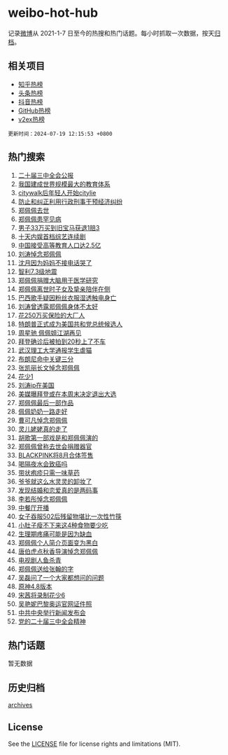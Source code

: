 # weibo-hot-hub

记录[微博](https://www.weibo.com)从 2021-1-7 日至今的热搜和热门话题。每小时抓取一次数据，按天[归档](archives)。

## 相关项目

- [知乎热榜](https://github.com/lonnyzhang423/zhihu-hot-hub)
- [头条热榜](https://github.com/lonnyzhang423/toutiao-hot-hub)
- [抖音热榜](https://github.com/lonnyzhang423/douyin-hot-hub)
- [GitHub热榜](https://github.com/lonnyzhang423/github-hot-hub)
- [v2ex热榜](https://github.com/lonnyzhang423/v2ex-hot-hub)


`更新时间：2024-07-19 12:15:53 +0800`

## 热门搜索

1. [二十届三中全会公报](https://m.weibo.cn/search?containerid=100103type%3D1%26t%3D10%26q%3D%23%E4%BA%8C%E5%8D%81%E5%B1%8A%E4%B8%89%E4%B8%AD%E5%85%A8%E4%BC%9A%E5%85%AC%E6%8A%A5%23&stream_entry_id=51&isnewpage=1&extparam=seat%3D1%26pos%3D0%26c_type%3D51%26q%3D%2523%25E4%25BA%258C%25E5%258D%2581%25E5%25B1%258A%25E4%25B8%2589%25E4%25B8%25AD%25E5%2585%25A8%25E4%25BC%259A%25E5%2585%25AC%25E6%258A%25A5%2523%26dgr%3D0%26cate%3D10103%26stream_entry_id%3D51%26filter_type%3Drealtimehot%26display_time%3D1721362551%26pre_seqid%3D172136255175501121169)
1. [我国建成世界规模最大的教育体系](https://m.weibo.cn/search?containerid=100103type%3D1%26t%3D10%26q%3D%23%E6%88%91%E5%9B%BD%E5%BB%BA%E6%88%90%E4%B8%96%E7%95%8C%E8%A7%84%E6%A8%A1%E6%9C%80%E5%A4%A7%E7%9A%84%E6%95%99%E8%82%B2%E4%BD%93%E7%B3%BB%23&stream_entry_id=31&isnewpage=1&extparam=seat%3D1%26realpos%3D1%26band_rank%3D1%26dgr%3D0%26filter_type%3Drealtimehot%26pos%3D0%26c_type%3D31%26flag%3D1%26cate%3D5001%26q%3D%2523%25E6%2588%2591%25E5%259B%25BD%25E5%25BB%25BA%25E6%2588%2590%25E4%25B8%2596%25E7%2595%258C%25E8%25A7%2584%25E6%25A8%25A1%25E6%259C%2580%25E5%25A4%25A7%25E7%259A%2584%25E6%2595%2599%25E8%2582%25B2%25E4%25BD%2593%25E7%25B3%25BB%2523%26lcate%3D5001%26stream_entry_id%3D31%26display_time%3D1721362551%26pre_seqid%3D172136255175501121169)
1. [citywalk后年轻人开始citylie](https://m.weibo.cn/search?containerid=100103type%3D1%26t%3D10%26q%3D%23citywalk%E5%90%8E%E5%B9%B4%E8%BD%BB%E4%BA%BA%E5%BC%80%E5%A7%8Bcitylie%23&stream_entry_id=31&isnewpage=1&extparam=seat%3D1%26realpos%3D2%26band_rank%3D2%26dgr%3D0%26filter_type%3Drealtimehot%26pos%3D1%26c_type%3D31%26flag%3D1%26cate%3D5001%26q%3D%2523citywalk%25E5%2590%258E%25E5%25B9%25B4%25E8%25BD%25BB%25E4%25BA%25BA%25E5%25BC%2580%25E5%25A7%258Bcitylie%2523%26lcate%3D5001%26stream_entry_id%3D31%26display_time%3D1721362551%26pre_seqid%3D172136255175501121169)
1. [防止和纠正利用行政刑事干预经济纠纷](https://m.weibo.cn/search?containerid=100103type%3D1%26t%3D10%26q%3D%23%E9%98%B2%E6%AD%A2%E5%92%8C%E7%BA%A0%E6%AD%A3%E5%88%A9%E7%94%A8%E8%A1%8C%E6%94%BF%E5%88%91%E4%BA%8B%E5%B9%B2%E9%A2%84%E7%BB%8F%E6%B5%8E%E7%BA%A0%E7%BA%B7%23&stream_entry_id=31&isnewpage=1&extparam=seat%3D1%26realpos%3D3%26band_rank%3D3%26dgr%3D0%26filter_type%3Drealtimehot%26pos%3D2%26c_type%3D31%26flag%3D1%26cate%3D5001%26q%3D%2523%25E9%2598%25B2%25E6%25AD%25A2%25E5%2592%258C%25E7%25BA%25A0%25E6%25AD%25A3%25E5%2588%25A9%25E7%2594%25A8%25E8%25A1%258C%25E6%2594%25BF%25E5%2588%2591%25E4%25BA%258B%25E5%25B9%25B2%25E9%25A2%2584%25E7%25BB%258F%25E6%25B5%258E%25E7%25BA%25A0%25E7%25BA%25B7%2523%26lcate%3D5001%26stream_entry_id%3D31%26display_time%3D1721362551%26pre_seqid%3D172136255175501121169)
1. [郑佩佩去世](https://m.weibo.cn/search?containerid=100103type%3D1%26t%3D10%26q%3D%E9%83%91%E4%BD%A9%E4%BD%A9%E5%8E%BB%E4%B8%96&stream_entry_id=31&isnewpage=1&extparam=seat%3D1%26realpos%3D4%26band_rank%3D4%26dgr%3D0%26filter_type%3Drealtimehot%26pos%3D3%26c_type%3D31%26flag%3D16%26cate%3D5001%26q%3D%25E9%2583%2591%25E4%25BD%25A9%25E4%25BD%25A9%25E5%258E%25BB%25E4%25B8%2596%26lcate%3D5001%26stream_entry_id%3D31%26display_time%3D1721362551%26pre_seqid%3D172136255175501121169)
1. [郑佩佩患罕见病](https://m.weibo.cn/search?containerid=100103type%3D1%26t%3D10%26q%3D%23%E9%83%91%E4%BD%A9%E4%BD%A9%E6%82%A3%E7%BD%95%E8%A7%81%E7%97%85%23&stream_entry_id=31&isnewpage=1&extparam=seat%3D1%26realpos%3D5%26band_rank%3D5%26dgr%3D0%26filter_type%3Drealtimehot%26pos%3D4%26c_type%3D31%26flag%3D1%26cate%3D5001%26q%3D%2523%25E9%2583%2591%25E4%25BD%25A9%25E4%25BD%25A9%25E6%2582%25A3%25E7%25BD%2595%25E8%25A7%2581%25E7%2597%2585%2523%26lcate%3D5001%26stream_entry_id%3D31%26display_time%3D1721362551%26pre_seqid%3D172136255175501121169)
1. [男子33万买到旧宝马获退1赔3](https://m.weibo.cn/search?containerid=100103type%3D1%26t%3D10%26q%3D%23%E7%94%B7%E5%AD%9033%E4%B8%87%E4%B9%B0%E5%88%B0%E6%97%A7%E5%AE%9D%E9%A9%AC%E8%8E%B7%E9%80%801%E8%B5%943%23&stream_entry_id=31&isnewpage=1&extparam=seat%3D1%26realpos%3D6%26band_rank%3D6%26dgr%3D0%26filter_type%3Drealtimehot%26pos%3D5%26c_type%3D31%26flag%3D0%26cate%3D5001%26q%3D%2523%25E7%2594%25B7%25E5%25AD%259033%25E4%25B8%2587%25E4%25B9%25B0%25E5%2588%25B0%25E6%2597%25A7%25E5%25AE%259D%25E9%25A9%25AC%25E8%258E%25B7%25E9%2580%25801%25E8%25B5%25943%2523%26lcate%3D5001%26stream_entry_id%3D31%26display_time%3D1721362551%26pre_seqid%3D172136255175501121169)
1. [十天内娱首档综艺连续剧](https://m.weibo.cn/search?containerid=100103type%3D1%26t%3D10%26q%3D%23%E5%8D%81%E5%A4%A9%E5%86%85%E5%A8%B1%E9%A6%96%E6%A1%A3%E7%BB%BC%E8%89%BA%E8%BF%9E%E7%BB%AD%E5%89%A7%23&stream_entry_id=31&isnewpage=1&extparam=seat%3D1%26stream_entry_id%3D31%26band_rank%3D7%26dgr%3D0%26adid%3D246424%26filter_type%3Drealtimehot%26pos%3D6%26c_type%3D31%26cate%3D5001%26q%3D%2523%25E5%258D%2581%25E5%25A4%25A9%25E5%2586%2585%25E5%25A8%25B1%25E9%25A6%2596%25E6%25A1%25A3%25E7%25BB%25BC%25E8%2589%25BA%25E8%25BF%259E%25E7%25BB%25AD%25E5%2589%25A7%2523%26lcate%3D5001%26is_ad_pos%3D1%26display_time%3D1721362551%26pre_seqid%3D172136255175501121169)
1. [中国接受高等教育人口达2.5亿](https://m.weibo.cn/search?containerid=100103type%3D1%26t%3D10%26q%3D%23%E4%B8%AD%E5%9B%BD%E6%8E%A5%E5%8F%97%E9%AB%98%E7%AD%89%E6%95%99%E8%82%B2%E4%BA%BA%E5%8F%A3%E8%BE%BE2.5%E4%BA%BF%23&stream_entry_id=31&isnewpage=1&extparam=seat%3D1%26realpos%3D7%26band_rank%3D7%26dgr%3D0%26filter_type%3Drealtimehot%26pos%3D7%26c_type%3D31%26flag%3D1%26cate%3D5001%26q%3D%2523%25E4%25B8%25AD%25E5%259B%25BD%25E6%258E%25A5%25E5%258F%2597%25E9%25AB%2598%25E7%25AD%2589%25E6%2595%2599%25E8%2582%25B2%25E4%25BA%25BA%25E5%258F%25A3%25E8%25BE%25BE2.5%25E4%25BA%25BF%2523%26lcate%3D5001%26stream_entry_id%3D31%26display_time%3D1721362551%26pre_seqid%3D172136255175501121169)
1. [刘涛悼念郑佩佩](https://m.weibo.cn/search?containerid=100103type%3D1%26t%3D10%26q%3D%23%E5%88%98%E6%B6%9B%E6%82%BC%E5%BF%B5%E9%83%91%E4%BD%A9%E4%BD%A9%23&stream_entry_id=31&isnewpage=1&extparam=seat%3D1%26realpos%3D8%26band_rank%3D8%26dgr%3D0%26filter_type%3Drealtimehot%26pos%3D8%26c_type%3D31%26flag%3D2%26cate%3D5001%26q%3D%2523%25E5%2588%2598%25E6%25B6%259B%25E6%2582%25BC%25E5%25BF%25B5%25E9%2583%2591%25E4%25BD%25A9%25E4%25BD%25A9%2523%26lcate%3D5001%26stream_entry_id%3D31%26display_time%3D1721362551%26pre_seqid%3D172136255175501121169)
1. [沈月因为妈妈不接电话哭了](https://m.weibo.cn/search?containerid=100103type%3D1%26t%3D10%26q%3D%23%E6%B2%88%E6%9C%88%E5%9B%A0%E4%B8%BA%E5%A6%88%E5%A6%88%E4%B8%8D%E6%8E%A5%E7%94%B5%E8%AF%9D%E5%93%AD%E4%BA%86%23&stream_entry_id=31&isnewpage=1&extparam=seat%3D1%26realpos%3D9%26band_rank%3D9%26dgr%3D0%26filter_type%3Drealtimehot%26pos%3D9%26c_type%3D31%26flag%3D1%26cate%3D5001%26q%3D%2523%25E6%25B2%2588%25E6%259C%2588%25E5%259B%25A0%25E4%25B8%25BA%25E5%25A6%2588%25E5%25A6%2588%25E4%25B8%258D%25E6%258E%25A5%25E7%2594%25B5%25E8%25AF%259D%25E5%2593%25AD%25E4%25BA%2586%2523%26lcate%3D5001%26stream_entry_id%3D31%26display_time%3D1721362551%26pre_seqid%3D172136255175501121169)
1. [智利7.3级地震](https://m.weibo.cn/search?containerid=100103type%3D1%26t%3D10%26q%3D%23%E6%99%BA%E5%88%A97.3%E7%BA%A7%E5%9C%B0%E9%9C%87%23&stream_entry_id=31&isnewpage=1&extparam=seat%3D1%26realpos%3D10%26band_rank%3D10%26dgr%3D0%26filter_type%3Drealtimehot%26pos%3D10%26c_type%3D31%26flag%3D1%26cate%3D5001%26q%3D%2523%25E6%2599%25BA%25E5%2588%25A97.3%25E7%25BA%25A7%25E5%259C%25B0%25E9%259C%2587%2523%26lcate%3D5001%26stream_entry_id%3D31%26display_time%3D1721362551%26pre_seqid%3D172136255175501121169)
1. [郑佩佩捐赠大脑用于医学研究](https://m.weibo.cn/search?containerid=100103type%3D1%26t%3D10%26q%3D%23%E9%83%91%E4%BD%A9%E4%BD%A9%E6%8D%90%E8%B5%A0%E5%A4%A7%E8%84%91%E7%94%A8%E4%BA%8E%E5%8C%BB%E5%AD%A6%E7%A0%94%E7%A9%B6%23&stream_entry_id=31&isnewpage=1&extparam=seat%3D1%26realpos%3D11%26band_rank%3D11%26dgr%3D0%26filter_type%3Drealtimehot%26pos%3D11%26c_type%3D31%26flag%3D1%26cate%3D5001%26q%3D%2523%25E9%2583%2591%25E4%25BD%25A9%25E4%25BD%25A9%25E6%258D%2590%25E8%25B5%25A0%25E5%25A4%25A7%25E8%2584%2591%25E7%2594%25A8%25E4%25BA%258E%25E5%258C%25BB%25E5%25AD%25A6%25E7%25A0%2594%25E7%25A9%25B6%2523%26lcate%3D5001%26stream_entry_id%3D31%26display_time%3D1721362551%26pre_seqid%3D172136255175501121169)
1. [郑佩佩离世时子女及挚亲陪伴在侧](https://m.weibo.cn/search?containerid=100103type%3D1%26t%3D10%26q%3D%23%E9%83%91%E4%BD%A9%E4%BD%A9%E7%A6%BB%E4%B8%96%E6%97%B6%E5%AD%90%E5%A5%B3%E5%8F%8A%E6%8C%9A%E4%BA%B2%E9%99%AA%E4%BC%B4%E5%9C%A8%E4%BE%A7%23&stream_entry_id=31&isnewpage=1&extparam=seat%3D1%26realpos%3D12%26band_rank%3D12%26dgr%3D0%26filter_type%3Drealtimehot%26pos%3D12%26c_type%3D31%26flag%3D1%26cate%3D5001%26q%3D%2523%25E9%2583%2591%25E4%25BD%25A9%25E4%25BD%25A9%25E7%25A6%25BB%25E4%25B8%2596%25E6%2597%25B6%25E5%25AD%2590%25E5%25A5%25B3%25E5%258F%258A%25E6%258C%259A%25E4%25BA%25B2%25E9%2599%25AA%25E4%25BC%25B4%25E5%259C%25A8%25E4%25BE%25A7%2523%26lcate%3D5001%26stream_entry_id%3D31%26display_time%3D1721362551%26pre_seqid%3D172136255175501121169)
1. [巴西歌手疑因粉丝衣服湿透触电身亡](https://m.weibo.cn/search?containerid=100103type%3D1%26t%3D10%26q%3D%23%E5%B7%B4%E8%A5%BF%E6%AD%8C%E6%89%8B%E7%96%91%E5%9B%A0%E7%B2%89%E4%B8%9D%E8%A1%A3%E6%9C%8D%E6%B9%BF%E9%80%8F%E8%A7%A6%E7%94%B5%E8%BA%AB%E4%BA%A1%23&stream_entry_id=31&isnewpage=1&extparam=seat%3D1%26realpos%3D13%26band_rank%3D13%26dgr%3D0%26filter_type%3Drealtimehot%26pos%3D13%26c_type%3D31%26flag%3D0%26cate%3D5001%26q%3D%2523%25E5%25B7%25B4%25E8%25A5%25BF%25E6%25AD%258C%25E6%2589%258B%25E7%2596%2591%25E5%259B%25A0%25E7%25B2%2589%25E4%25B8%259D%25E8%25A1%25A3%25E6%259C%258D%25E6%25B9%25BF%25E9%2580%258F%25E8%25A7%25A6%25E7%2594%25B5%25E8%25BA%25AB%25E4%25BA%25A1%2523%26lcate%3D5001%26stream_entry_id%3D31%26display_time%3D1721362551%26pre_seqid%3D172136255175501121169)
1. [刘涛曾透露郑佩佩身体不太好](https://m.weibo.cn/search?containerid=100103type%3D1%26t%3D10%26q%3D%E5%88%98%E6%B6%9B%E6%9B%BE%E9%80%8F%E9%9C%B2%E9%83%91%E4%BD%A9%E4%BD%A9%E8%BA%AB%E4%BD%93%E4%B8%8D%E5%A4%AA%E5%A5%BD&stream_entry_id=31&isnewpage=1&extparam=seat%3D1%26realpos%3D14%26band_rank%3D14%26dgr%3D0%26filter_type%3Drealtimehot%26pos%3D14%26c_type%3D31%26flag%3D0%26cate%3D5001%26q%3D%25E5%2588%2598%25E6%25B6%259B%25E6%259B%25BE%25E9%2580%258F%25E9%259C%25B2%25E9%2583%2591%25E4%25BD%25A9%25E4%25BD%25A9%25E8%25BA%25AB%25E4%25BD%2593%25E4%25B8%258D%25E5%25A4%25AA%25E5%25A5%25BD%26lcate%3D5001%26stream_entry_id%3D31%26display_time%3D1721362551%26pre_seqid%3D172136255175501121169)
1. [花250万买保险的大厂人](https://m.weibo.cn/search?containerid=100103type%3D1%26t%3D10%26q%3D%23%E8%8A%B1250%E4%B8%87%E4%B9%B0%E4%BF%9D%E9%99%A9%E7%9A%84%E5%A4%A7%E5%8E%82%E4%BA%BA%23&stream_entry_id=31&isnewpage=1&extparam=seat%3D1%26realpos%3D15%26band_rank%3D15%26dgr%3D0%26filter_type%3Drealtimehot%26pos%3D15%26c_type%3D31%26flag%3D1%26cate%3D5001%26q%3D%2523%25E8%258A%25B1250%25E4%25B8%2587%25E4%25B9%25B0%25E4%25BF%259D%25E9%2599%25A9%25E7%259A%2584%25E5%25A4%25A7%25E5%258E%2582%25E4%25BA%25BA%2523%26lcate%3D5001%26stream_entry_id%3D31%26display_time%3D1721362551%26pre_seqid%3D172136255175501121169)
1. [特朗普正式成为美国共和党总统候选人](https://m.weibo.cn/search?containerid=100103type%3D1%26t%3D10%26q%3D%23%E7%89%B9%E6%9C%97%E6%99%AE%E6%AD%A3%E5%BC%8F%E6%88%90%E4%B8%BA%E7%BE%8E%E5%9B%BD%E5%85%B1%E5%92%8C%E5%85%9A%E6%80%BB%E7%BB%9F%E5%80%99%E9%80%89%E4%BA%BA%23&stream_entry_id=31&isnewpage=1&extparam=seat%3D1%26realpos%3D16%26band_rank%3D16%26dgr%3D0%26filter_type%3Drealtimehot%26pos%3D16%26c_type%3D31%26flag%3D1%26cate%3D5001%26q%3D%2523%25E7%2589%25B9%25E6%259C%2597%25E6%2599%25AE%25E6%25AD%25A3%25E5%25BC%258F%25E6%2588%2590%25E4%25B8%25BA%25E7%25BE%258E%25E5%259B%25BD%25E5%2585%25B1%25E5%2592%258C%25E5%2585%259A%25E6%2580%25BB%25E7%25BB%259F%25E5%2580%2599%25E9%2580%2589%25E4%25BA%25BA%2523%26lcate%3D5001%26stream_entry_id%3D31%26display_time%3D1721362551%26pre_seqid%3D172136255175501121169)
1. [周星驰 佩佩姐江湖再见](https://m.weibo.cn/search?containerid=100103type%3D1%26t%3D10%26q%3D%E5%91%A8%E6%98%9F%E9%A9%B0+%E4%BD%A9%E4%BD%A9%E5%A7%90%E6%B1%9F%E6%B9%96%E5%86%8D%E8%A7%81&stream_entry_id=31&isnewpage=1&extparam=seat%3D1%26realpos%3D17%26band_rank%3D17%26dgr%3D0%26filter_type%3Drealtimehot%26pos%3D17%26c_type%3D31%26flag%3D1%26cate%3D5001%26q%3D%25E5%2591%25A8%25E6%2598%259F%25E9%25A9%25B0%2520%25E4%25BD%25A9%25E4%25BD%25A9%25E5%25A7%2590%25E6%25B1%259F%25E6%25B9%2596%25E5%2586%258D%25E8%25A7%2581%26lcate%3D5001%26stream_entry_id%3D31%26display_time%3D1721362551%26pre_seqid%3D172136255175501121169)
1. [拜登确诊后被拍到20秒上了不车](https://m.weibo.cn/search?containerid=100103type%3D1%26t%3D10%26q%3D%23%E6%8B%9C%E7%99%BB%E7%A1%AE%E8%AF%8A%E5%90%8E%E8%A2%AB%E6%8B%8D%E5%88%B020%E7%A7%92%E4%B8%8A%E4%BA%86%E4%B8%8D%E8%BD%A6%23&stream_entry_id=31&isnewpage=1&extparam=seat%3D1%26realpos%3D18%26band_rank%3D18%26dgr%3D0%26filter_type%3Drealtimehot%26pos%3D18%26c_type%3D31%26flag%3D1%26cate%3D5001%26q%3D%2523%25E6%258B%259C%25E7%2599%25BB%25E7%25A1%25AE%25E8%25AF%258A%25E5%2590%258E%25E8%25A2%25AB%25E6%258B%258D%25E5%2588%25B020%25E7%25A7%2592%25E4%25B8%258A%25E4%25BA%2586%25E4%25B8%258D%25E8%25BD%25A6%2523%26lcate%3D5001%26stream_entry_id%3D31%26display_time%3D1721362551%26pre_seqid%3D172136255175501121169)
1. [武汉理工大学通报学生虐猫](https://m.weibo.cn/search?containerid=100103type%3D1%26t%3D10%26q%3D%23%E6%AD%A6%E6%B1%89%E7%90%86%E5%B7%A5%E5%A4%A7%E5%AD%A6%E9%80%9A%E6%8A%A5%E5%AD%A6%E7%94%9F%E8%99%90%E7%8C%AB%23&stream_entry_id=31&isnewpage=1&extparam=seat%3D1%26realpos%3D19%26band_rank%3D19%26dgr%3D0%26filter_type%3Drealtimehot%26pos%3D19%26c_type%3D31%26flag%3D1%26cate%3D5001%26q%3D%2523%25E6%25AD%25A6%25E6%25B1%2589%25E7%2590%2586%25E5%25B7%25A5%25E5%25A4%25A7%25E5%25AD%25A6%25E9%2580%259A%25E6%258A%25A5%25E5%25AD%25A6%25E7%2594%259F%25E8%2599%2590%25E7%258C%25AB%2523%26lcate%3D5001%26stream_entry_id%3D31%26display_time%3D1721362551%26pre_seqid%3D172136255175501121169)
1. [布朗尼命中关键三分](https://m.weibo.cn/search?containerid=100103type%3D1%26t%3D10%26q%3D%E5%B8%83%E6%9C%97%E5%B0%BC%E5%91%BD%E4%B8%AD%E5%85%B3%E9%94%AE%E4%B8%89%E5%88%86&stream_entry_id=31&isnewpage=1&extparam=seat%3D1%26realpos%3D20%26band_rank%3D20%26dgr%3D0%26filter_type%3Drealtimehot%26pos%3D20%26c_type%3D31%26flag%3D1%26cate%3D5001%26q%3D%25E5%25B8%2583%25E6%259C%2597%25E5%25B0%25BC%25E5%2591%25BD%25E4%25B8%25AD%25E5%2585%25B3%25E9%2594%25AE%25E4%25B8%2589%25E5%2588%2586%26lcate%3D5001%26stream_entry_id%3D31%26display_time%3D1721362551%26pre_seqid%3D172136255175501121169)
1. [张凯丽长文悼念郑佩佩](https://m.weibo.cn/search?containerid=100103type%3D1%26t%3D10%26q%3D%23%E5%BC%A0%E5%87%AF%E4%B8%BD%E9%95%BF%E6%96%87%E6%82%BC%E5%BF%B5%E9%83%91%E4%BD%A9%E4%BD%A9%23&stream_entry_id=31&isnewpage=1&extparam=seat%3D1%26realpos%3D21%26band_rank%3D21%26dgr%3D0%26filter_type%3Drealtimehot%26pos%3D21%26c_type%3D31%26flag%3D1%26cate%3D5001%26q%3D%2523%25E5%25BC%25A0%25E5%2587%25AF%25E4%25B8%25BD%25E9%2595%25BF%25E6%2596%2587%25E6%2582%25BC%25E5%25BF%25B5%25E9%2583%2591%25E4%25BD%25A9%25E4%25BD%25A9%2523%26lcate%3D5001%26stream_entry_id%3D31%26display_time%3D1721362551%26pre_seqid%3D172136255175501121169)
1. [花少1](https://m.weibo.cn/search?containerid=100103type%3D1%26t%3D10%26q%3D%E8%8A%B1%E5%B0%911&stream_entry_id=31&isnewpage=1&extparam=seat%3D1%26realpos%3D22%26band_rank%3D22%26dgr%3D0%26filter_type%3Drealtimehot%26pos%3D22%26c_type%3D31%26flag%3D1%26cate%3D5001%26q%3D%25E8%258A%25B1%25E5%25B0%25911%26lcate%3D5001%26stream_entry_id%3D31%26display_time%3D1721362551%26pre_seqid%3D172136255175501121169)
1. [刘涛ip在美国](https://m.weibo.cn/search?containerid=100103type%3D1%26t%3D10%26q%3D%23%E5%88%98%E6%B6%9Bip%E5%9C%A8%E7%BE%8E%E5%9B%BD%23&stream_entry_id=31&isnewpage=1&extparam=seat%3D1%26realpos%3D23%26band_rank%3D23%26dgr%3D0%26filter_type%3Drealtimehot%26pos%3D23%26c_type%3D31%26flag%3D1%26cate%3D5001%26q%3D%2523%25E5%2588%2598%25E6%25B6%259Bip%25E5%259C%25A8%25E7%25BE%258E%25E5%259B%25BD%2523%26lcate%3D5001%26stream_entry_id%3D31%26display_time%3D1721362551%26pre_seqid%3D172136255175501121169)
1. [美媒曝拜登或在本周末决定退出大选](https://m.weibo.cn/search?containerid=100103type%3D1%26t%3D10%26q%3D%23%E7%BE%8E%E5%AA%92%E6%9B%9D%E6%8B%9C%E7%99%BB%E6%88%96%E5%9C%A8%E6%9C%AC%E5%91%A8%E6%9C%AB%E5%86%B3%E5%AE%9A%E9%80%80%E5%87%BA%E5%A4%A7%E9%80%89%23&stream_entry_id=31&isnewpage=1&extparam=seat%3D1%26realpos%3D24%26band_rank%3D24%26dgr%3D0%26filter_type%3Drealtimehot%26pos%3D24%26c_type%3D31%26flag%3D0%26cate%3D5001%26q%3D%2523%25E7%25BE%258E%25E5%25AA%2592%25E6%259B%259D%25E6%258B%259C%25E7%2599%25BB%25E6%2588%2596%25E5%259C%25A8%25E6%259C%25AC%25E5%2591%25A8%25E6%259C%25AB%25E5%2586%25B3%25E5%25AE%259A%25E9%2580%2580%25E5%2587%25BA%25E5%25A4%25A7%25E9%2580%2589%2523%26lcate%3D5001%26stream_entry_id%3D31%26display_time%3D1721362551%26pre_seqid%3D172136255175501121169)
1. [郑佩佩最后一部作品](https://m.weibo.cn/search?containerid=100103type%3D1%26t%3D10%26q%3D%23%E9%83%91%E4%BD%A9%E4%BD%A9%E6%9C%80%E5%90%8E%E4%B8%80%E9%83%A8%E4%BD%9C%E5%93%81%23&stream_entry_id=31&isnewpage=1&extparam=seat%3D1%26realpos%3D25%26band_rank%3D25%26dgr%3D0%26filter_type%3Drealtimehot%26pos%3D25%26c_type%3D31%26flag%3D1%26cate%3D5001%26q%3D%2523%25E9%2583%2591%25E4%25BD%25A9%25E4%25BD%25A9%25E6%259C%2580%25E5%2590%258E%25E4%25B8%2580%25E9%2583%25A8%25E4%25BD%259C%25E5%2593%2581%2523%26lcate%3D5001%26stream_entry_id%3D31%26display_time%3D1721362551%26pre_seqid%3D172136255175501121169)
1. [佩佩奶奶一路走好](https://m.weibo.cn/search?containerid=100103type%3D1%26t%3D10%26q%3D%E4%BD%A9%E4%BD%A9%E5%A5%B6%E5%A5%B6%E4%B8%80%E8%B7%AF%E8%B5%B0%E5%A5%BD&stream_entry_id=31&isnewpage=1&extparam=seat%3D1%26realpos%3D26%26band_rank%3D26%26dgr%3D0%26filter_type%3Drealtimehot%26pos%3D26%26c_type%3D31%26flag%3D0%26cate%3D5001%26q%3D%25E4%25BD%25A9%25E4%25BD%25A9%25E5%25A5%25B6%25E5%25A5%25B6%25E4%25B8%2580%25E8%25B7%25AF%25E8%25B5%25B0%25E5%25A5%25BD%26lcate%3D5001%26stream_entry_id%3D31%26display_time%3D1721362551%26pre_seqid%3D172136255175501121169)
1. [曹可凡悼念郑佩佩](https://m.weibo.cn/search?containerid=100103type%3D1%26t%3D10%26q%3D%23%E6%9B%B9%E5%8F%AF%E5%87%A1%E6%82%BC%E5%BF%B5%E9%83%91%E4%BD%A9%E4%BD%A9%23&stream_entry_id=31&isnewpage=1&extparam=seat%3D1%26realpos%3D27%26band_rank%3D27%26dgr%3D0%26filter_type%3Drealtimehot%26pos%3D27%26c_type%3D31%26flag%3D0%26cate%3D5001%26q%3D%2523%25E6%259B%25B9%25E5%258F%25AF%25E5%2587%25A1%25E6%2582%25BC%25E5%25BF%25B5%25E9%2583%2591%25E4%25BD%25A9%25E4%25BD%25A9%2523%26lcate%3D5001%26stream_entry_id%3D31%26display_time%3D1721362551%26pre_seqid%3D172136255175501121169)
1. [灵儿姥姥真的走了](https://m.weibo.cn/search?containerid=100103type%3D1%26t%3D10%26q%3D%E7%81%B5%E5%84%BF%E5%A7%A5%E5%A7%A5%E7%9C%9F%E7%9A%84%E8%B5%B0%E4%BA%86&stream_entry_id=31&isnewpage=1&extparam=seat%3D1%26realpos%3D28%26band_rank%3D28%26dgr%3D0%26filter_type%3Drealtimehot%26pos%3D28%26c_type%3D31%26flag%3D1%26cate%3D5001%26q%3D%25E7%2581%25B5%25E5%2584%25BF%25E5%25A7%25A5%25E5%25A7%25A5%25E7%259C%259F%25E7%259A%2584%25E8%25B5%25B0%25E4%25BA%2586%26lcate%3D5001%26stream_entry_id%3D31%26display_time%3D1721362551%26pre_seqid%3D172136255175501121169)
1. [胡歌第一部戏是和郑佩佩演的](https://m.weibo.cn/search?containerid=100103type%3D1%26t%3D10%26q%3D%23%E8%83%A1%E6%AD%8C%E7%AC%AC%E4%B8%80%E9%83%A8%E6%88%8F%E6%98%AF%E5%92%8C%E9%83%91%E4%BD%A9%E4%BD%A9%E6%BC%94%E7%9A%84%23&stream_entry_id=31&isnewpage=1&extparam=seat%3D1%26realpos%3D29%26band_rank%3D29%26dgr%3D0%26filter_type%3Drealtimehot%26pos%3D29%26c_type%3D31%26flag%3D1%26cate%3D5001%26q%3D%2523%25E8%2583%25A1%25E6%25AD%258C%25E7%25AC%25AC%25E4%25B8%2580%25E9%2583%25A8%25E6%2588%258F%25E6%2598%25AF%25E5%2592%258C%25E9%2583%2591%25E4%25BD%25A9%25E4%25BD%25A9%25E6%25BC%2594%25E7%259A%2584%2523%26lcate%3D5001%26stream_entry_id%3D31%26display_time%3D1721362551%26pre_seqid%3D172136255175501121169)
1. [郑佩佩曾称去世会捐赠器官](https://m.weibo.cn/search?containerid=100103type%3D1%26t%3D10%26q%3D%E9%83%91%E4%BD%A9%E4%BD%A9%E6%9B%BE%E7%A7%B0%E5%8E%BB%E4%B8%96%E4%BC%9A%E6%8D%90%E8%B5%A0%E5%99%A8%E5%AE%98&stream_entry_id=31&isnewpage=1&extparam=seat%3D1%26realpos%3D30%26band_rank%3D30%26dgr%3D0%26filter_type%3Drealtimehot%26pos%3D30%26c_type%3D31%26flag%3D1%26cate%3D5001%26q%3D%25E9%2583%2591%25E4%25BD%25A9%25E4%25BD%25A9%25E6%259B%25BE%25E7%25A7%25B0%25E5%258E%25BB%25E4%25B8%2596%25E4%25BC%259A%25E6%258D%2590%25E8%25B5%25A0%25E5%2599%25A8%25E5%25AE%2598%26lcate%3D5001%26stream_entry_id%3D31%26display_time%3D1721362551%26pre_seqid%3D172136255175501121169)
1. [BLACKPINK将8月合体签售](https://m.weibo.cn/search?containerid=100103type%3D1%26t%3D10%26q%3D%23BLACKPINK%E5%B0%868%E6%9C%88%E5%90%88%E4%BD%93%E7%AD%BE%E5%94%AE%23&stream_entry_id=31&isnewpage=1&extparam=seat%3D1%26realpos%3D31%26band_rank%3D31%26dgr%3D0%26filter_type%3Drealtimehot%26pos%3D31%26c_type%3D31%26flag%3D1%26cate%3D5001%26q%3D%2523BLACKPINK%25E5%25B0%25868%25E6%259C%2588%25E5%2590%2588%25E4%25BD%2593%25E7%25AD%25BE%25E5%2594%25AE%2523%26lcate%3D5001%26stream_entry_id%3D31%26display_time%3D1721362551%26pre_seqid%3D172136255175501121169)
1. [喝隔夜水会致癌吗](https://m.weibo.cn/search?containerid=100103type%3D1%26t%3D10%26q%3D%23%E5%96%9D%E9%9A%94%E5%A4%9C%E6%B0%B4%E4%BC%9A%E8%87%B4%E7%99%8C%E5%90%97%23&stream_entry_id=31&isnewpage=1&extparam=seat%3D1%26realpos%3D32%26band_rank%3D32%26dgr%3D0%26filter_type%3Drealtimehot%26pos%3D32%26c_type%3D31%26flag%3D0%26cate%3D5001%26q%3D%2523%25E5%2596%259D%25E9%259A%2594%25E5%25A4%259C%25E6%25B0%25B4%25E4%25BC%259A%25E8%2587%25B4%25E7%2599%258C%25E5%2590%2597%2523%26lcate%3D5001%26stream_entry_id%3D31%26display_time%3D1721362551%26pre_seqid%3D172136255175501121169)
1. [带状疱疹只需一味草药](https://m.weibo.cn/search?containerid=100103type%3D1%26t%3D10%26q%3D%E5%B8%A6%E7%8A%B6%E7%96%B1%E7%96%B9%E5%8F%AA%E9%9C%80%E4%B8%80%E5%91%B3%E8%8D%89%E8%8D%AF&stream_entry_id=31&isnewpage=1&extparam=seat%3D1%26realpos%3D33%26band_rank%3D33%26dgr%3D0%26filter_type%3Drealtimehot%26pos%3D33%26c_type%3D31%26flag%3D1%26cate%3D5001%26q%3D%25E5%25B8%25A6%25E7%258A%25B6%25E7%2596%25B1%25E7%2596%25B9%25E5%258F%25AA%25E9%259C%2580%25E4%25B8%2580%25E5%2591%25B3%25E8%258D%2589%25E8%258D%25AF%26lcate%3D5001%26stream_entry_id%3D31%26display_time%3D1721362551%26pre_seqid%3D172136255175501121169)
1. [爷爷就这么水灵灵的卸妆了](https://m.weibo.cn/search?containerid=100103type%3D1%26t%3D10%26q%3D%23%E7%88%B7%E7%88%B7%E5%B0%B1%E8%BF%99%E4%B9%88%E6%B0%B4%E7%81%B5%E7%81%B5%E7%9A%84%E5%8D%B8%E5%A6%86%E4%BA%86%23&stream_entry_id=31&isnewpage=1&extparam=seat%3D1%26realpos%3D34%26band_rank%3D34%26dgr%3D0%26filter_type%3Drealtimehot%26pos%3D34%26c_type%3D31%26flag%3D1%26cate%3D5001%26q%3D%2523%25E7%2588%25B7%25E7%2588%25B7%25E5%25B0%25B1%25E8%25BF%2599%25E4%25B9%2588%25E6%25B0%25B4%25E7%2581%25B5%25E7%2581%25B5%25E7%259A%2584%25E5%258D%25B8%25E5%25A6%2586%25E4%25BA%2586%2523%26lcate%3D5001%26stream_entry_id%3D31%26display_time%3D1721362551%26pre_seqid%3D172136255175501121169)
1. [发现结婚和恋爱真的是两码事](https://m.weibo.cn/search?containerid=100103type%3D1%26t%3D10%26q%3D%23%E5%8F%91%E7%8E%B0%E7%BB%93%E5%A9%9A%E5%92%8C%E6%81%8B%E7%88%B1%E7%9C%9F%E7%9A%84%E6%98%AF%E4%B8%A4%E7%A0%81%E4%BA%8B%23&stream_entry_id=31&isnewpage=1&extparam=seat%3D1%26realpos%3D35%26band_rank%3D35%26dgr%3D0%26filter_type%3Drealtimehot%26pos%3D35%26c_type%3D31%26flag%3D0%26cate%3D5001%26q%3D%2523%25E5%258F%2591%25E7%258E%25B0%25E7%25BB%2593%25E5%25A9%259A%25E5%2592%258C%25E6%2581%258B%25E7%2588%25B1%25E7%259C%259F%25E7%259A%2584%25E6%2598%25AF%25E4%25B8%25A4%25E7%25A0%2581%25E4%25BA%258B%2523%26lcate%3D5001%26stream_entry_id%3D31%26display_time%3D1721362551%26pre_seqid%3D172136255175501121169)
1. [李若彤悼念郑佩佩](https://m.weibo.cn/search?containerid=100103type%3D1%26t%3D10%26q%3D%23%E6%9D%8E%E8%8B%A5%E5%BD%A4%E6%82%BC%E5%BF%B5%E9%83%91%E4%BD%A9%E4%BD%A9%23&stream_entry_id=31&isnewpage=1&extparam=seat%3D1%26realpos%3D36%26band_rank%3D36%26dgr%3D0%26filter_type%3Drealtimehot%26pos%3D36%26c_type%3D31%26flag%3D1%26cate%3D5001%26q%3D%2523%25E6%259D%258E%25E8%258B%25A5%25E5%25BD%25A4%25E6%2582%25BC%25E5%25BF%25B5%25E9%2583%2591%25E4%25BD%25A9%25E4%25BD%25A9%2523%26lcate%3D5001%26stream_entry_id%3D31%26display_time%3D1721362551%26pre_seqid%3D172136255175501121169)
1. [中餐厅开播](https://m.weibo.cn/search?containerid=100103type%3D1%26t%3D10%26q%3D%E4%B8%AD%E9%A4%90%E5%8E%85%E5%BC%80%E6%92%AD&stream_entry_id=31&isnewpage=1&extparam=seat%3D1%26realpos%3D37%26band_rank%3D37%26dgr%3D0%26filter_type%3Drealtimehot%26pos%3D37%26c_type%3D31%26flag%3D1%26cate%3D5001%26q%3D%25E4%25B8%25AD%25E9%25A4%2590%25E5%258E%2585%25E5%25BC%2580%25E6%2592%25AD%26lcate%3D5001%26stream_entry_id%3D31%26display_time%3D1721362551%26pre_seqid%3D172136255175501121169)
1. [女子吞服502后残留物堪比一次性竹筷](https://m.weibo.cn/search?containerid=100103type%3D1%26t%3D10%26q%3D%23%E5%A5%B3%E5%AD%90%E5%90%9E%E6%9C%8D502%E5%90%8E%E6%AE%8B%E7%95%99%E7%89%A9%E5%A0%AA%E6%AF%94%E4%B8%80%E6%AC%A1%E6%80%A7%E7%AB%B9%E7%AD%B7%23&stream_entry_id=31&isnewpage=1&extparam=seat%3D1%26realpos%3D38%26band_rank%3D38%26dgr%3D0%26filter_type%3Drealtimehot%26pos%3D38%26c_type%3D31%26flag%3D1%26cate%3D5001%26q%3D%2523%25E5%25A5%25B3%25E5%25AD%2590%25E5%2590%259E%25E6%259C%258D502%25E5%2590%258E%25E6%25AE%258B%25E7%2595%2599%25E7%2589%25A9%25E5%25A0%25AA%25E6%25AF%2594%25E4%25B8%2580%25E6%25AC%25A1%25E6%2580%25A7%25E7%25AB%25B9%25E7%25AD%25B7%2523%26lcate%3D5001%26stream_entry_id%3D31%26display_time%3D1721362551%26pre_seqid%3D172136255175501121169)
1. [小肚子瘦不下来这4种食物要少吃](https://m.weibo.cn/search?containerid=100103type%3D1%26t%3D10%26q%3D%23%E5%B0%8F%E8%82%9A%E5%AD%90%E7%98%A6%E4%B8%8D%E4%B8%8B%E6%9D%A5%E8%BF%994%E7%A7%8D%E9%A3%9F%E7%89%A9%E8%A6%81%E5%B0%91%E5%90%83%23&stream_entry_id=31&isnewpage=1&extparam=seat%3D1%26realpos%3D39%26band_rank%3D39%26dgr%3D0%26filter_type%3Drealtimehot%26pos%3D39%26c_type%3D31%26flag%3D0%26cate%3D5001%26q%3D%2523%25E5%25B0%258F%25E8%2582%259A%25E5%25AD%2590%25E7%2598%25A6%25E4%25B8%258D%25E4%25B8%258B%25E6%259D%25A5%25E8%25BF%25994%25E7%25A7%258D%25E9%25A3%259F%25E7%2589%25A9%25E8%25A6%2581%25E5%25B0%2591%25E5%2590%2583%2523%26lcate%3D5001%26stream_entry_id%3D31%26display_time%3D1721362551%26pre_seqid%3D172136255175501121169)
1. [生理期疼痛可能是因为缺血](https://m.weibo.cn/search?containerid=100103type%3D1%26t%3D10%26q%3D%E7%94%9F%E7%90%86%E6%9C%9F%E7%96%BC%E7%97%9B%E5%8F%AF%E8%83%BD%E6%98%AF%E5%9B%A0%E4%B8%BA%E7%BC%BA%E8%A1%80&stream_entry_id=31&isnewpage=1&extparam=seat%3D1%26realpos%3D40%26band_rank%3D40%26dgr%3D0%26filter_type%3Drealtimehot%26pos%3D40%26c_type%3D31%26flag%3D0%26cate%3D5001%26q%3D%25E7%2594%259F%25E7%2590%2586%25E6%259C%259F%25E7%2596%25BC%25E7%2597%259B%25E5%258F%25AF%25E8%2583%25BD%25E6%2598%25AF%25E5%259B%25A0%25E4%25B8%25BA%25E7%25BC%25BA%25E8%25A1%2580%26lcate%3D5001%26stream_entry_id%3D31%26display_time%3D1721362551%26pre_seqid%3D172136255175501121169)
1. [郑佩佩个人简介页面变为黑白](https://m.weibo.cn/search?containerid=100103type%3D1%26t%3D10%26q%3D%23%E9%83%91%E4%BD%A9%E4%BD%A9%E4%B8%AA%E4%BA%BA%E7%AE%80%E4%BB%8B%E9%A1%B5%E9%9D%A2%E5%8F%98%E4%B8%BA%E9%BB%91%E7%99%BD%23&stream_entry_id=31&isnewpage=1&extparam=seat%3D1%26realpos%3D41%26band_rank%3D41%26dgr%3D0%26filter_type%3Drealtimehot%26pos%3D41%26c_type%3D31%26flag%3D0%26cate%3D5001%26q%3D%2523%25E9%2583%2591%25E4%25BD%25A9%25E4%25BD%25A9%25E4%25B8%25AA%25E4%25BA%25BA%25E7%25AE%2580%25E4%25BB%258B%25E9%25A1%25B5%25E9%259D%25A2%25E5%258F%2598%25E4%25B8%25BA%25E9%25BB%2591%25E7%2599%25BD%2523%26lcate%3D5001%26stream_entry_id%3D31%26display_time%3D1721362551%26pre_seqid%3D172136255175501121169)
1. [唐伯虎点秋香导演悼念郑佩佩](https://m.weibo.cn/search?containerid=100103type%3D1%26t%3D10%26q%3D%23%E5%94%90%E4%BC%AF%E8%99%8E%E7%82%B9%E7%A7%8B%E9%A6%99%E5%AF%BC%E6%BC%94%E6%82%BC%E5%BF%B5%E9%83%91%E4%BD%A9%E4%BD%A9%23&stream_entry_id=31&isnewpage=1&extparam=seat%3D1%26realpos%3D42%26band_rank%3D42%26dgr%3D0%26filter_type%3Drealtimehot%26pos%3D42%26c_type%3D31%26flag%3D1%26cate%3D5001%26q%3D%2523%25E5%2594%2590%25E4%25BC%25AF%25E8%2599%258E%25E7%2582%25B9%25E7%25A7%258B%25E9%25A6%2599%25E5%25AF%25BC%25E6%25BC%2594%25E6%2582%25BC%25E5%25BF%25B5%25E9%2583%2591%25E4%25BD%25A9%25E4%25BD%25A9%2523%26lcate%3D5001%26stream_entry_id%3D31%26display_time%3D1721362551%26pre_seqid%3D172136255175501121169)
1. [电视剧人鱼杀青](https://m.weibo.cn/search?containerid=100103type%3D1%26t%3D10%26q%3D%23%E7%94%B5%E8%A7%86%E5%89%A7%E4%BA%BA%E9%B1%BC%E6%9D%80%E9%9D%92%23&stream_entry_id=31&isnewpage=1&extparam=seat%3D1%26realpos%3D43%26band_rank%3D43%26dgr%3D0%26filter_type%3Drealtimehot%26pos%3D43%26c_type%3D31%26flag%3D1%26cate%3D5001%26q%3D%2523%25E7%2594%25B5%25E8%25A7%2586%25E5%2589%25A7%25E4%25BA%25BA%25E9%25B1%25BC%25E6%259D%2580%25E9%259D%2592%2523%26lcate%3D5001%26stream_entry_id%3D31%26display_time%3D1721362551%26pre_seqid%3D172136255175501121169)
1. [郑佩佩送给张翰的字](https://m.weibo.cn/search?containerid=100103type%3D1%26t%3D10%26q%3D%23%E9%83%91%E4%BD%A9%E4%BD%A9%E9%80%81%E7%BB%99%E5%BC%A0%E7%BF%B0%E7%9A%84%E5%AD%97%23&stream_entry_id=31&isnewpage=1&extparam=seat%3D1%26realpos%3D44%26band_rank%3D44%26dgr%3D0%26filter_type%3Drealtimehot%26pos%3D44%26c_type%3D31%26flag%3D1%26cate%3D5001%26q%3D%2523%25E9%2583%2591%25E4%25BD%25A9%25E4%25BD%25A9%25E9%2580%2581%25E7%25BB%2599%25E5%25BC%25A0%25E7%25BF%25B0%25E7%259A%2584%25E5%25AD%2597%2523%26lcate%3D5001%26stream_entry_id%3D31%26display_time%3D1721362551%26pre_seqid%3D172136255175501121169)
1. [吴磊问了一个大家都想问的问题](https://m.weibo.cn/search?containerid=100103type%3D1%26t%3D10%26q%3D%E5%90%B4%E7%A3%8A%E9%97%AE%E4%BA%86%E4%B8%80%E4%B8%AA%E5%A4%A7%E5%AE%B6%E9%83%BD%E6%83%B3%E9%97%AE%E7%9A%84%E9%97%AE%E9%A2%98&stream_entry_id=31&isnewpage=1&extparam=seat%3D1%26realpos%3D45%26band_rank%3D45%26dgr%3D0%26filter_type%3Drealtimehot%26pos%3D45%26c_type%3D31%26flag%3D0%26cate%3D5001%26q%3D%25E5%2590%25B4%25E7%25A3%258A%25E9%2597%25AE%25E4%25BA%2586%25E4%25B8%2580%25E4%25B8%25AA%25E5%25A4%25A7%25E5%25AE%25B6%25E9%2583%25BD%25E6%2583%25B3%25E9%2597%25AE%25E7%259A%2584%25E9%2597%25AE%25E9%25A2%2598%26lcate%3D5001%26stream_entry_id%3D31%26display_time%3D1721362551%26pre_seqid%3D172136255175501121169)
1. [原神4.8版本](https://m.weibo.cn/search?containerid=100103type%3D1%26t%3D10%26q%3D%23%E5%8E%9F%E7%A5%9E4.8%E7%89%88%E6%9C%AC%23&stream_entry_id=31&isnewpage=1&extparam=seat%3D1%26realpos%3D46%26band_rank%3D46%26dgr%3D0%26filter_type%3Drealtimehot%26pos%3D46%26c_type%3D31%26flag%3D1%26cate%3D5001%26q%3D%2523%25E5%258E%259F%25E7%25A5%259E4.8%25E7%2589%2588%25E6%259C%25AC%2523%26lcate%3D5001%26stream_entry_id%3D31%26display_time%3D1721362551%26pre_seqid%3D172136255175501121169)
1. [宋茜将录制花少6](https://m.weibo.cn/search?containerid=100103type%3D1%26t%3D10%26q%3D%23%E5%AE%8B%E8%8C%9C%E5%B0%86%E5%BD%95%E5%88%B6%E8%8A%B1%E5%B0%916%23&stream_entry_id=31&isnewpage=1&extparam=seat%3D1%26realpos%3D47%26band_rank%3D47%26dgr%3D0%26filter_type%3Drealtimehot%26pos%3D47%26c_type%3D31%26flag%3D0%26cate%3D5001%26q%3D%2523%25E5%25AE%258B%25E8%258C%259C%25E5%25B0%2586%25E5%25BD%2595%25E5%2588%25B6%25E8%258A%25B1%25E5%25B0%25916%2523%26lcate%3D5001%26stream_entry_id%3D31%26display_time%3D1721362551%26pre_seqid%3D172136255175501121169)
1. [吴艳妮巴黎奥运官网证件照](https://m.weibo.cn/search?containerid=100103type%3D1%26t%3D10%26q%3D%23%E5%90%B4%E8%89%B3%E5%A6%AE%E5%B7%B4%E9%BB%8E%E5%A5%A5%E8%BF%90%E5%AE%98%E7%BD%91%E8%AF%81%E4%BB%B6%E7%85%A7%23&stream_entry_id=31&isnewpage=1&extparam=seat%3D1%26realpos%3D48%26band_rank%3D48%26dgr%3D0%26filter_type%3Drealtimehot%26pos%3D48%26c_type%3D31%26flag%3D0%26cate%3D5001%26q%3D%2523%25E5%2590%25B4%25E8%2589%25B3%25E5%25A6%25AE%25E5%25B7%25B4%25E9%25BB%258E%25E5%25A5%25A5%25E8%25BF%2590%25E5%25AE%2598%25E7%25BD%2591%25E8%25AF%2581%25E4%25BB%25B6%25E7%2585%25A7%2523%26lcate%3D5001%26stream_entry_id%3D31%26display_time%3D1721362551%26pre_seqid%3D172136255175501121169)
1. [中共中央举行新闻发布会](https://m.weibo.cn/search?containerid=100103type%3D1%26t%3D10%26q%3D%23%E4%B8%AD%E5%85%B1%E4%B8%AD%E5%A4%AE%E4%B8%BE%E8%A1%8C%E6%96%B0%E9%97%BB%E5%8F%91%E5%B8%83%E4%BC%9A%23&stream_entry_id=31&isnewpage=1&extparam=seat%3D1%26realpos%3D49%26band_rank%3D49%26dgr%3D0%26filter_type%3Drealtimehot%26pos%3D49%26c_type%3D31%26flag%3D0%26cate%3D5001%26q%3D%2523%25E4%25B8%25AD%25E5%2585%25B1%25E4%25B8%25AD%25E5%25A4%25AE%25E4%25B8%25BE%25E8%25A1%258C%25E6%2596%25B0%25E9%2597%25BB%25E5%258F%2591%25E5%25B8%2583%25E4%25BC%259A%2523%26lcate%3D5001%26stream_entry_id%3D31%26display_time%3D1721362551%26pre_seqid%3D172136255175501121169)
1. [党的二十届三中全会精神](https://m.weibo.cn/search?containerid=100103type%3D1%26t%3D10%26q%3D%23%E5%85%9A%E7%9A%84%E4%BA%8C%E5%8D%81%E5%B1%8A%E4%B8%89%E4%B8%AD%E5%85%A8%E4%BC%9A%E7%B2%BE%E7%A5%9E%23&stream_entry_id=31&isnewpage=1&extparam=seat%3D1%26realpos%3D50%26band_rank%3D50%26dgr%3D0%26filter_type%3Drealtimehot%26pos%3D50%26c_type%3D31%26flag%3D0%26cate%3D5001%26q%3D%2523%25E5%2585%259A%25E7%259A%2584%25E4%25BA%258C%25E5%258D%2581%25E5%25B1%258A%25E4%25B8%2589%25E4%25B8%25AD%25E5%2585%25A8%25E4%25BC%259A%25E7%25B2%25BE%25E7%25A5%259E%2523%26lcate%3D5001%26stream_entry_id%3D31%26display_time%3D1721362551%26pre_seqid%3D172136255175501121169)

## 热门话题

暂无数据

## 历史归档

[archives](archives)

## License

See the [LICENSE](LICENSE) file for license rights and limitations (MIT).
